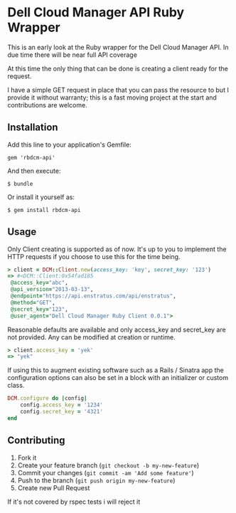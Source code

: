 # Dell Cloud Manager API Ruby Wrapper

This is an early look at the Ruby wrapper for the Dell Cloud Manager API. In due time there will be near full API coverage

At this time the only thing that can be done is creating a client ready for the request. 

I have a simple GET request in place that you can pass the resource to but I provide it without warranty; this is a fast moving project at the start and contributions are welcome. 

## Installation

Add this line to your application's Gemfile:

    gem 'rbdcm-api'

And then execute:

    $ bundle

Or install it yourself as:

    $ gem install rbdcm-api

## Usage

Only Client creating is supported as of now. It's up to you to implement the HTTP requests if you choose to use this for the time being.

```ruby
> client = DCM::Client.new(access_key: 'key', secret_key: '123')
=> #<DCM::Client:0x54fad185
 @access_key="abc",
 @api_version="2013-03-13",
 @endpoint="https://api.enstratus.com/api/enstratus",
 @method="GET",
 @secret_key="123",
 @user_agent="Dell Cloud Manager Ruby Client 0.0.1">
```

Reasonable defaults are available and only access_key and secret_key are not provided. Any can be modified at creation or runtime.

```ruby
> client.access_key = 'yek'
=> "yek"
```

If using this to augment existing software such as a Rails / Sinatra app the configuration options can also be set in a block with an initializer or custom class.
```ruby
DCM.configure do |config|
    config.access_key = '1234'
    config.secret_key = '4321'
end
```

## Contributing

1. Fork it
2. Create your feature branch (`git checkout -b my-new-feature`)
3. Commit your changes (`git commit -am 'Add some feature'`)
4. Push to the branch (`git push origin my-new-feature`)
5. Create new Pull Request

If it's not covered by rspec tests i will reject it
